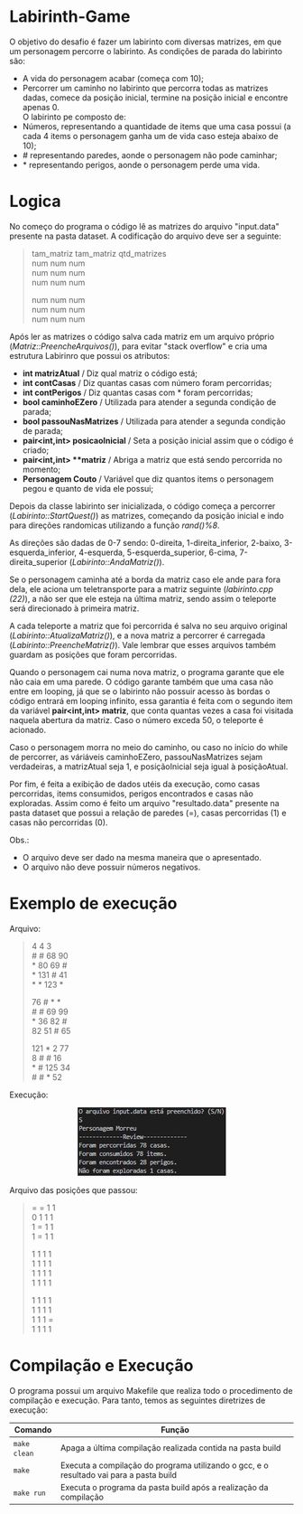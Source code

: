 # Labirinth-Game
O objetivo do desafio é fazer um labirinto com diversas matrizes, em que um personagem percorre o labirinto.
As condições de parada do labirinto são:
- A vida do personagem acabar (começa com 10);
- Percorrer um caminho no labirinto que percorra todas as matrizes dadas, comece da posição inicial, termine na posição inicial e encontre apenas 0.  
O labirinto pe composto de:
- Números, representando a quantidade de items que uma casa possui (a cada 4 items o personagem ganha um de vida caso esteja abaixo de 10);
- \# representando paredes, aonde o personagem não pode caminhar;
- \* representando perigos, aonde o personagem perde uma vida.
# Logica
No começo do programa o código lê as matrizes do arquivo "input.data" presente na pasta dataset. A codificação do arquivo deve ser a seguinte:
> tam_matriz tam_matriz qtd_matrizes  
> num num num  
> num num num  
> num num num  
>  
> num num num  
> num num num  
> num num num  

Após ler as matrizes o código salva cada matriz em um arquivo próprio (*Matriz::PreencheArquivos()*), para evitar "stack overflow" e cria uma estrutura Labirinro que possui os atributos: 
- **int matrizAtual** / Diz qual matriz o código está;
- **int contCasas** / Diz quantas casas com número foram percorridas;
- **int contPerigos** / Diz quantas casas com \* foram percorridas;
- **bool caminhoEZero** / Utilizada para atender a segunda condição de parada;
- **bool passouNasMatrizes** / Utilizada para atender a segunda condição de parada;
- **pair<int,int> posicaoInicial** / Seta a posição inicial assim que o código é criado;
- **pair<int,int> \*\*matriz** / Abriga a matriz que está sendo percorrida no momento;
- **Personagem Couto** / Variável que diz quantos items o personagem pegou e quanto de vida ele possui;

Depois da classe labirinto ser inicializada, o código começa a percorrer (*Labirinto::StartQuest()*) as matrizes, começando da posição inicial e indo para direções randomicas utilizando a função *rand()%8*.

As direções são dadas de 0-7 sendo: 0-direita, 1-direita_inferior, 2-baixo, 3-esquerda_inferior, 4-esquerda, 5-esquerda_superior, 6-cima, 7-direita_superior (*Labirinto::AndaMatriz()*).

Se o personagem caminha até a borda da matriz caso ele ande para fora dela, ele aciona um teletransporte para a matriz seguinte (*labirinto.cpp (22)*), a não ser que ele esteja na última matriz, sendo assim o teleporte será direcionado à primeira matriz.

A cada teleporte a matriz que foi percorrida é salva no seu arquivo original (*Labirinto::AtualizaMatriz()*), e a nova matriz a percorrer é carregada (*Labirinto::PreencheMatriz()*). Vale lembrar que esses arquivos também guardam as posições que foram percorridas.

Quando o personagem cai numa nova matriz, o programa garante que ele não caia em uma parede. O código garante também que uma casa não entre em looping, já que se o labirinto não possuir acesso às bordas o código entrará em looping infinito, essa garantia é feita com o segundo item da variável **pair<int,int> matriz**, que conta quantas vezes a casa foi visitada naquela abertura da matriz. Caso o número exceda 50, o teleporte é acionado.

Caso o personagem morra no meio do caminho, ou caso no início do while de percorrer, as váriáveis caminhoEZero, passouNasMatrizes sejam verdadeiras, a matrizAtual seja 1, e posiçãoInicial seja igual à posiçãoAtual.

Por fim, é feita a exibição de dados utéis da execução, como casas percorridas, items consumidos, perigos encontrados e casas não exploradas. Assim como é feito um arquivo "resultado.data" presente na pasta dataset que possui a relação de paredes (=), casas percorridas (1) e casas não percorridas (0).

Obs.:    
- O arquivo deve ser dado na mesma maneira que o apresentado.
- O arquivo não deve possuir números negativos.

# Exemplo de execução
Arquivo:

> 4 4 3   
> \# \# 68 90    
> \* 80 69 \#    
> \* 131 \# 41    
> \* \* 123 \*    
>    
> 76 \# \* \*    
> \# \# 69 99   
> \* 36 82 \#   
> 82 51 \# 65   
>   
> 121 \* 2 77   
> 8 \# \# 16   
> \* \# 125 34   
> \# \# \* 52   



Execução:
</p>
<p align="center">
	<img src="imgs/Exec.jpg"/> 
</p>

Arquivo das posições que passou:
> = = 1 1   
> 0 1 1 1   
> 1 = 1 1   
> 1 = 1 1   
>  
> 1 1 1 1   
> 1 1 1 1   
> 1 1 1 1   
> 1 1 1 1   
>  
> 1 1 1 1   
> 1 1 1 1   
> 1 1 1 =   
> 1 1 1 1 


# Compilação e Execução

O programa possui um arquivo Makefile que realiza todo o procedimento de compilação e execução. Para tanto, temos as seguintes diretrizes de execução:


| Comando                |  Função                                                                                           |                     
| -----------------------| ------------------------------------------------------------------------------------------------- |
|  `make clean`          | Apaga a última compilação realizada contida na pasta build                                        |
|  `make`                | Executa a compilação do programa utilizando o gcc, e o resultado vai para a pasta build           |
|  `make run`            | Executa o programa da pasta build após a realização da compilação                                 |
